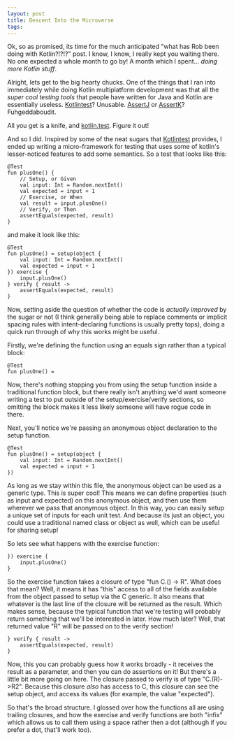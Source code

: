 ```yaml
---
layout: post
title: Descent Into the Microverse
tags: 
---
```


Ok, so as promised, its time for the much anticipated "what has Rob been doing with Kotlin?!?!?" post. I know, I know, I really kept you waiting there. No one expected a whole month to go by! A month which I spent... *doing more Kotlin stuff*.

Alright, lets get to the big hearty chucks. One of the things that I ran into immediately while doing Kotlin multiplatform development was that all the *super cool testing tools* that people have written for Java and Kotlin are essentially useless. [Kotlintest](https://github.com/kotlintest/kotlintest)? Unusable. [AssertJ](http://joel-costigliola.github.io/assertj/) or [AssertK](https://github.com/willowtreeapps/assertk)? Fuhgeddaboudit.

All you get is a knife, and [kotlin.test](https://kotlinlang.org/api/latest/kotlin.test/index.html). Figure it out!

And so I did. Inspired by some of the neat sugars that [Kotlintest](https://github.com/kotlintest/kotlintest) provides, I ended up writing a micro-framework for testing that uses some of kotlin's lesser-noticed features to add some semantics. So a test that looks like this:

    @Test
    fun plusOne() {
        // Setup, or Given
        val input: Int = Random.nextInt()
        val expected = input + 1
        // Exercise, or When
        val result = input.plusOne()
        // Verify, or Then
        assertEquals(expected, result)
    }
    
and make it look like this:

    @Test
    fun plusOne() = setup(object {
        val input: Int = Random.nextInt()
        val expected = input + 1
    }) exercise {
        input.plusOne()
    } verify { result ->
        assertEquals(expected, result)
    }
    
Now, setting aside the question of whether the code is *actually improved* by the sugar or not (I think generally being able to replace comments or implicit spacing rules with intent-declaring functions is usually pretty tops), doing a quick run through of why this works might be useful. 

Firstly, we're defining the function using an equals sign rather than a typical block:

    @Test
    fun plusOne() = 
    
Now, there's nothing stopping you from using the setup function inside a traditional function block, but there really isn't anything we'd want someone writing a test to put outside of the setup/exercise/verify sections, so omitting the block makes it less likely someone will have rogue code in there.

Next, you'll notice we're passing an anonymous object declaration to the setup function.

    @Test
    fun plusOne() = setup(object {
        val input: Int = Random.nextInt()
        val expected = input + 1
    })
    
As long as we stay within this file, the anonymous object can be used as a generic type. This is super cool! This means we can define properties (such as input and expected) on this anonymous object, and then use them wherever we pass that anonymous object. In this way, you can easily setup a unique set of inputs for each unit test. And because its just an object, you could use a traditional named class or object as well, which can be useful for sharing setup!

So lets see what happens with the exercise function:

    }) exercise {
        input.plusOne()
    } 
    
So the exercise function takes a closure of type "fun C.() -> R". What does that mean? Well, it means it has "this" access to all of the fields available from the object passed to setup via the C generic. It also means that whatever is the last line of the closure will be returned as the result. Which makes sense, because the typical function that we're testing will probably return something that we'll be interested in later. How much later? Well, that returned value "R" will be passed on to the verify section!

    } verify { result ->
        assertEquals(expected, result)
    }

Now, this you can probably guess how it works broadly - it receives the result as a parameter, and then you can do assertions on it! But there's a little bit more going on here. The closure passed to verify is of type "C.(R)->R2". Because this closure *also* has access to C, this closure can see the setup object, and access its values (for example, the value "expected").

So that's the broad structure. I glossed over how the functions all are using trailing closures, and how the exercise and verify functions are both "infix" which allows us to call them using a space rather then a dot (although if you prefer a dot, that'll work too).